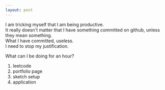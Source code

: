 ```yaml
---
layout: post
---
```



I am tricking myself that I am being productive.  
It really doesn't matter that I have something committed on github, unless they mean something.  
What I have committed, useless.  
I need to stop my justification.  

What can I be doing for an hour?  
1. leetcode
2. portfolio page
3. sketch setup
4. application